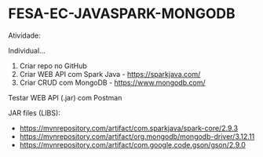 # FESA-EC-JAVASPARK-MONGODB

Atividade:

Individual...

1. Criar repo no GitHub
2. Criar WEB API com Spark Java - https://sparkjava.com/
3. Criar CRUD com MongoDB - https://www.mongodb.com/

Testar WEB API (.jar) com Postman

JAR files (LIBS):

- https://mvnrepository.com/artifact/com.sparkjava/spark-core/2.9.3
- https://mvnrepository.com/artifact/org.mongodb/mongodb-driver/3.12.11
- https://mvnrepository.com/artifact/com.google.code.gson/gson/2.9.0

